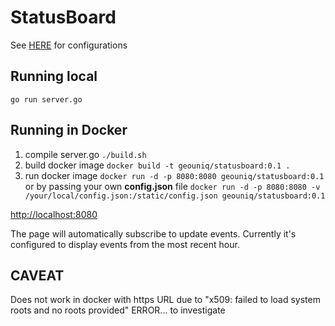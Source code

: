 # StatusBoard
See [HERE](github.com/transcranial/statusboard) for configurations


## Running local
`go run server.go`


## Running in Docker
1. compile server.go 
`./build.sh`
2. build docker image 
`docker build -t geouniq/statusboard:0.1 .`
3. run docker image 
`docker run -d -p 8080:8080 geouniq/statusboard:0.1`
or by passing your own **config.json** file
`docker run -d -p 8080:8080 -v /your/local/config.json:/static/config.json geouniq/statusboard:0.1`

[http://localhost:8080](http://localhost:8080)

The page will automatically subscribe to update events. Currently it's configured to display events from the most recent hour.
## CAVEAT
Does not work in docker with https URL  due to "x509: failed to load system roots and no roots provided" ERROR... to investigate
